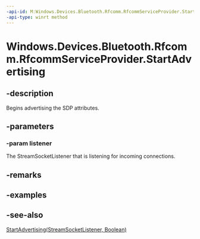 ----api-id: M:Windows.Devices.Bluetooth.Rfcomm.RfcommServiceProvider.StartAdvertising(Windows.Networking.Sockets.StreamSocketListener)
-api-type: winrt method
---<!-- Method syntaxpublic void StartAdvertising(Windows.Networking.Sockets.StreamSocketListener listener)--># Windows.Devices.Bluetooth.Rfcomm.RfcommServiceProvider.StartAdvertising## -descriptionBegins advertising the SDP attributes.## -parameters### -param listenerThe StreamSocketListener that is listening for incoming connections.## -remarks## -examples## -see-also[StartAdvertising(StreamSocketListener, Boolean)](rfcommserviceprovider_startadvertising_1912316833.md)
